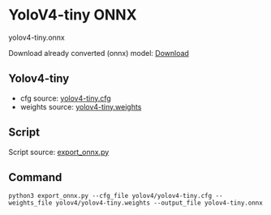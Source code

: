 # YoloV4-tiny ONNX
yolov4-tiny.onnx

Download already converted (onnx) model: [Download](https://github.com/TheYoungBeast/YoloV4-Tiny-ONNX/raw/main/yolov4-tiny.onnx)

## Yolov4-tiny

- cfg source: [yolov4-tiny.cfg](https://raw.githubusercontent.com/AlexeyAB/darknet/master/cfg/yolov4-tiny.cfg)
- weights source: [yolov4-tiny.weights](https://github.com/AlexeyAB/darknet/releases/download/darknet_yolo_v4_pre/yolov4-tiny.weights)

## Script

Script source: [export_onnx.py](https://github.com/linghu8812/tensorrt_inference/blob/master/project/Yolov4/export_onnx.py)

## Command

```shell
python3 export_onnx.py --cfg_file yolov4/yolov4-tiny.cfg --weights_file yolov4/yolov4-tiny.weights --output_file yolov4-tiny.onnx
```
